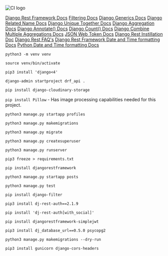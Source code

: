 ![CI logo](https://codeinstitute.s3.amazonaws.com/fullstack/ci_logo_small.png)

[Django Rest Framework Docs](https://www.django-rest-framework.org/)
[Filtering Docs](https://www.django-rest-framework.org/api-guide/filtering/)
[Django Generics Docs](https://www.django-rest-framework.org/api-guide/generic-views/#attributes/)
[Django Related Name Docs](https://docs.djangoproject.com/en/3.2/ref/models/fields/#django.db.models.ForeignKey.related_name)
[Django Unique Together Docs](https://docs.djangoproject.com/en/3.2/ref/models/options/#unique-together)
[Django Aggregation Docs](https://docs.djangoproject.com/en/3.2/topics/db/aggregation/)
[Django Annotate() Docs](https://docs.djangoproject.com/en/3.2/ref/models/querysets/#django.db.models.query.QuerySet.annotate)
[Django Count() Docs](https://docs.djangoproject.com/en/3.2/ref/models/querysets/#django.db.models.Count)
[Django Combine Multiple Aggregations Docs](https://docs.djangoproject.com/en/3.2/topics/db/aggregation/#combining-multiple-aggregations)
[JSON Web Token Docs](https://jwt.io/)
[Django Rest Instillation Doc](https://dj-rest-auth.readthedocs.io/en/latest/installation.html)
[Django Rest FAQ's](https://dj-rest-auth.readthedocs.io/en/latest/faq.html)
[Django Rest Framework Date and Time formatting Docs](https://www.django-rest-framework.org/api-guide/settings/#date-and-time-formatting)
[Python Date and Time formatting Docs](https://docs.python.org/3/library/time.html#time.strftime)


`python3 -m venv venv`

`source venv/bin/activate`

`pip3 install 'django<4'`

`django-admin startproject drf_api .`

`pip install django-cloudinary-storage`

`pip install Pillow` - Has image processing capabilities needed for this project.

`python3 manage.py startapp profiles`

`python3 manage.py makemigrations`

`python3 manage.py migrate`

`python3 manage.py createsuperuser`

`python3 manage.py runserver`

`pip3 freeze > requirements.txt`

`pip install djangorestframework`

`python3 manage.py startapp posts`

`python3 manage.py test`

`pip install django-filter`

`pip3 install dj-rest-auth==2.1.9`

`pip install 'dj-rest-auth[with_social]'`

`pip install djangorestframework-simplejwt`

`pip3 install dj_database_url==0.5.0 psycopg2`

`python3 manage.py makemigrations --dry-run`

`pip3 install gunicorn django-cors-headers`